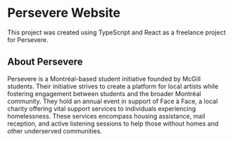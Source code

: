 # Persevere Website

This project was created using TypeScript and React as a freelance project for Persevere.

## About Persevere

Persevere is a Montréal-based student initiative founded by McGill students. Their initiative strives to create a platform for local artists while fostering engagement between students and the broader Montréal community. They hold an annual event in support of Face à Face, a local charity offering vital support services to individuals experiencing homelessness. These services encompass housing assistance, mail reception, and active listening sessions to help those without homes and other underserved communities.
